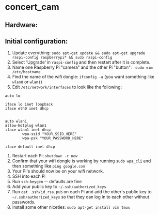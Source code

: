concert_cam
===========

## Hardware:

## Initial configuration:

1. Update everything: `sudo apt-get update && sudo apt-get upgrade raspi-config raspberrypi* && sudo raspi-config`
1. Select 'Upgrade' in `raspi-config` and then restart after it is complete.
1. Name one Raspberry Pi "camera" and the other Pi "button": ` sudo vim /etc/hostname`
1. Find the name of the wifi dongle: `ifconfig -a` (you want something like `wlan0` or `wlan1`)
1. Edit `/etc/network/interfaces` to look like the following:
```
auto lo

iface lo inet loopback
iface eth0 inet dhcp


auto wlan1
allow-hotplug wlan1
iface wlan1 inet dhcp
        wpa-ssid "YOUR_SSID_HERE"
        wpa-psk "YOUR_PASSWORD_HERE"

iface default inet dhcp
```
1. Restart each Pi: `shutdown -r now`
1. Confirm that your wifi dongle is working by running `sudo wpa_cli` and then something like `ping google.com`
1. Your Pi's should now be on your wifi network.
1. SSH into each Pi
1. Run `ssh-keygen` -- defaults are fine
1. Add your public key to `~/.ssh/authorized_keys`
1. Run `cat .ssh/id_rsa.pub` on each Pi and add the other's public key to `~/.ssh/authorized_keys` so that they can log in to each other without passwords.
1. Install some other niceties: `sudo apt-get install vim tmux`
